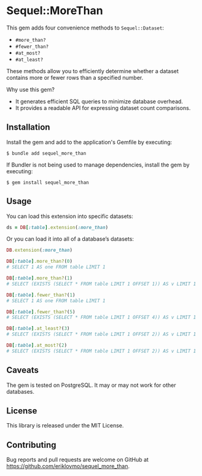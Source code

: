 # Sequel::MoreThan

This gem adds four convenience methods to `Sequel::Dataset`:

* `#more_than?`
* `#fewer_than?`
* `#at_most?`
* `#at_least?`

These methods allow you to efficiently determine whether a dataset contains more or fewer rows than a specified number.

Why use this gem?

* It generates efficient SQL queries to minimize database overhead.
* It provides a readable API for expressing dataset count comparisons.

## Installation

Install the gem and add to the application's Gemfile by executing:

    $ bundle add sequel_more_than

If Bundler is not being used to manage dependencies, install the gem by executing:

    $ gem install sequel_more_than

## Usage

You can load this extension into specific datasets:

```ruby
ds = DB[:table].extension(:more_than)
``````

Or you can load it into all of a database’s datasets:

```ruby
DB.extension(:more_than)

DB[:table].more_than?(0)
# SELECT 1 AS one FROM table LIMIT 1

DB[:table].more_than?(1)
# SELECT (EXISTS (SELECT * FROM table LIMIT 1 OFFSET 1)) AS v LIMIT 1

DB[:table].fewer_than?(1)
# SELECT 1 AS one FROM table LIMIT 1

DB[:table].fewer_than?(5)
# SELECT (EXISTS (SELECT * FROM table LIMIT 1 OFFSET 4)) AS v LIMIT 1

DB[:table].at_least?(3)
# SELECT (EXISTS (SELECT * FROM table LIMIT 1 OFFSET 2)) AS v LIMIT 1

DB[:table].at_most?(2)
# SELECT (EXISTS (SELECT * FROM table LIMIT 1 OFFSET 2)) AS v LIMIT 1

```

## Caveats

The gem is tested on PostgreSQL. It may or may not work for other databases.

## License

This library is released under the MIT License.

## Contributing

Bug reports and pull requests are welcome on GitHub at https://github.com/eriklovmo/sequel_more_than.
